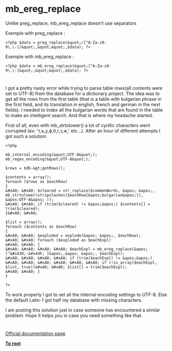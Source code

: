 # mb_ereg_replace





Unlike preg_replace, mb_ereg_replace doesn&apos;t use separators



Exemple with preg_replace :



```
<?php $data = preg_replace(&quot;/[^A-Za-z0-9\.\-]/&quot;,&quot;&quot;,$data); ?>
```




Exemple with mb_ereg_replace :



```
<?php $data = mb_ereg_replace(&quot;[^A-Za-z0-9\.\-]&quot;,&quot;&quot;,$data); ?>
```



  

#



I got a pretty nasty error while trying to parse table rows(all contents were set to UTF-8) from the database for a dictionary project. The idea was to get all the rows from the first table (that is a table with bulgarian phrase in the first field, and its translation in english, french and german in the next fields). I needed to index all the bulgarian words that are found in the table to make an intelligent search. And that is where my headache started.

First of all, even with mb_strtolower() a lot of cyrillic characters went corrupted (ex: &apos;&#x442;,&#x44A;,&#x443;,&#x444;,&#x431;,&#x433;,&#x437;,&#x436;,&apos; etc...). After an hour of different attempts I got such a solution:



```
<?php

mb_internal_encoding(&quot;UTF-8&quot;);
mb_regex_encoding(&quot;UTF-8&quot;);

$rows = $db-&gt;getRows();

$contents = array();
foreach ($rows as $eachRow)
{
&#xA0; &#xA0; $cleared = str_replace($commonWords, &apos; &apos;, mb_strtolower(stripslashes($eachRow[&apos;bulgarian&apos;]), &apos;UTF-8&apos; ));
&#xA0; &#xA0; if (trim($cleared) != &apos;&apos;) $contents[] = trim($cleared);
}&#xA0; &#xA0; 

$list = array();
foreach ($contents as $eachRow)
{
&#xA0; &#xA0; $exploded = explode(&apos; &apos;, $eachRow);
&#xA0; &#xA0; foreach ($exploded as $eachExpl)
&#xA0; &#xA0; {
&#xA0; &#xA0; &#xA0; &#xA0; $eachExpl = mb_ereg_replace(&apos;[^&#x430;-&#x44F; ]&apos;,&apos; &apos;, $eachExpl);
&#xA0; &#xA0; &#xA0; &#xA0; if (trim($eachExpl) != &apos;&apos;) 
&#xA0; &#xA0; &#xA0; &#xA0; &#xA0; &#xA0; if (!in_array($eachExpl, $list, true))&#xA0; &#xA0; $list[] = trim($eachExpl);
&#xA0; &#xA0; }
}

?>
```


To work properly I got to set all the internal encoding settings to UTF-8. Else the default Latin-1 got half my database with missing characters.

I am posting this solution just in case someone has encountered a similar problem. Hope it helps you in case you need something like that.

  

#

[Official documentation page](https://www.php.net/manual/en/function.mb-ereg-replace.php)

**[To root](/README.md)**